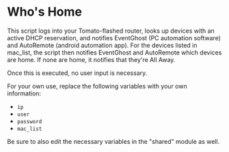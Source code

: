 # Who's Home

This script logs into your Tomato-flashed router, looks up devices with an active DHCP reservation,
and notifies EventGhost (PC automation software) and AutoRemote (android automation app). For the devices
listed in mac_list, the script then notifies EventGhost and AutoRemote which devices are home. If none
are home, it notifies that they're All Away.

Once this is executed, no user input is necessary.

For your own use, replace the following variables with your own information:

* `ip`
* `user`
* `password`
* `mac_list`

Be sure to also edit the necessary variables in the "shared" module as well.